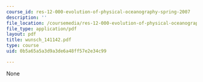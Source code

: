 ```yaml
---
course_id: res-12-000-evolution-of-physical-oceanography-spring-2007
description: ''
file_location: /coursemedia/res-12-000-evolution-of-physical-oceanography-spring-2007/0b5a65a5a3d9a3de6a48ff57e2e34c99_wunsch_141142.pdf
file_type: application/pdf
layout: pdf
title: wunsch_141142.pdf
type: course
uid: 0b5a65a5a3d9a3de6a48ff57e2e34c99

---
```

None